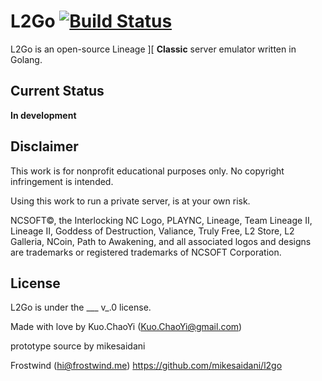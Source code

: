 L2Go [![Build Status](https://travis-ci.org/kuochaoyi/L2Go_Server.svg?branch=master)](https://travis-ci.org/kuochaoyi/L2Go_Server)
====

L2Go is an open-source Lineage ][ **Classic** server emulator written in Golang.

Current Status
----

**In development**

Disclaimer
----

This work is for nonprofit educational purposes only. No copyright infringement is intended.

Using this work to run a private server, is at your own risk.

NCSOFT©, the Interlocking NC Logo, PLAYNC, Lineage, Team Lineage II, Lineage II, Goddess of Destruction, Valiance, Truly Free, L2 Store, L2 Galleria, NCoin, Path to Awakening, and all associated logos and designs are trademarks or registered trademarks of NCSOFT Corporation.

License
----

L2Go is under the ___ v_.0 license.

Made with love by Kuo.ChaoYi (<Kuo.ChaoYi@gmail.com>)

prototype source by mikesaidani

Frostwind (<hi@frostwind.me>) <https://github.com/mikesaidani/l2go>

